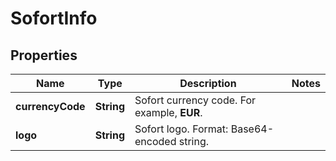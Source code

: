 

# SofortInfo


## Properties

Name | Type | Description | Notes
------------ | ------------- | ------------- | -------------
**currencyCode** | **String** | Sofort currency code. For example, **EUR**. | 
**logo** | **String** | Sofort logo. Format: Base64-encoded string. | 



